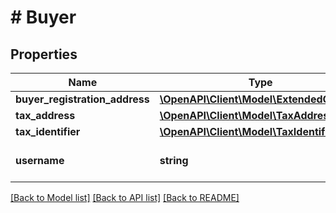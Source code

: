 # # Buyer

## Properties

Name | Type | Description | Notes
------------ | ------------- | ------------- | -------------
**buyer_registration_address** | [**\OpenAPI\Client\Model\ExtendedContact**](ExtendedContact.md) |  | [optional]
**tax_address** | [**\OpenAPI\Client\Model\TaxAddress**](TaxAddress.md) |  | [optional]
**tax_identifier** | [**\OpenAPI\Client\Model\TaxIdentifier**](TaxIdentifier.md) |  | [optional]
**username** | **string** | The buyer&#39;s eBay user ID. | [optional]

[[Back to Model list]](../../README.md#models) [[Back to API list]](../../README.md#endpoints) [[Back to README]](../../README.md)
